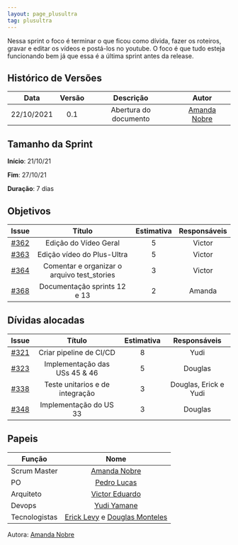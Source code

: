 ```yaml
---
layout: page_plusultra
tag: plusultra
---
```


Nessa sprint o foco é terminar o que ficou como dívida, fazer os roteiros, gravar e editar os vídeos e postá-los no youtube. O foco é que tudo esteja funcionando bem já que essa é a última sprint antes da release.

## Histórico de Versões

| Data       | Versão | Descrição                      | Autor             |
| :--------: | :----: | :----------:                   | :---------------: |
| 22/10/2021 |  0.1   | Abertura do documento | [Amanda Nobre](https://github.com/AmandaNbr)|

## Tamanho da Sprint

**Início**: 21/10/21

**Fim**: 27/10/21

**Duração**: 7 dias

## Objetivos

| Issue |            Título            |      Estimativa     |        Responsáveis         | 
|:-----:|:----------------------------:|:-------------------:|:---------------------------:|
| [#362](https://github.com/fga-eps-mds/2021-1-Bot/issues/362) | Edição do Vídeo Geral | 5 | Victor |
| [#363](https://github.com/fga-eps-mds/2021-1-Bot/issues/363) | Edição vídeo do Plus-Ultra | 5 | Victor |
| [#364](https://github.com/fga-eps-mds/2021-1-Bot/issues/325) | Comentar e organizar o arquivo test_stories | 3 | Victor |
| [#368](https://github.com/fga-eps-mds/2021-1-Bot/issues/368) | Documentação sprints 12 e 13 | 2 | Amanda |

## Dívidas alocadas

| Issue |            Título            |      Estimativa     |        Responsáveis         | 
|:-----:|:----------------------------:|:-------------------:|:---------------------------:|
| [#321](https://github.com/fga-eps-mds/2021-1-Bot/issues/321) | Criar pipeline de CI/CD | 8 | Yudi |
| [#323](https://github.com/fga-eps-mds/2021-1-Bot/issues/323) | Implementação das USs 45 & 46 | 5 | Douglas |
| [#338](https://github.com/fga-eps-mds/2021-1-Bot/issues/338) | Teste unitarios e de integração | 3 | Douglas, Erick e Yudi |
| [#348](https://github.com/fga-eps-mds/2021-1-Bot/issues/348) | Implementação do US 33 | 3 | Douglas |

## Papeis

|      Função      |            Nome            |
|------------------|:--------------------------:|
| Scrum Master | [Amanda Nobre](https://github.com/AmandaNbr) |
| PO | [Pedro Lucas](https://github.com/PedroLSF) |
| Arquiteto | [Victor Eduardo](https://github.com/victorear05) |
| Devops | [Yudi Yamane](https://github.com/yudi-azvd) |
| Tecnologistas | [Erick Levy](https://github.com/Ericklevy) e [Douglas Monteles](https://github.com/DouglasMonteles) |

Autora: [Amanda Nobre](https://github.com/AmandaNbr)
